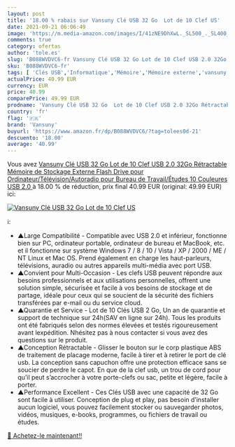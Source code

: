 ```yaml
---
layout: post
title: '18.00 % rabais sur Vansuny Clé USB 32 Go  Lot de 10 Clef US'
date: 2021-09-21 06:06:49
image: 'https://m.media-amazon.com/images/I/41zNE9DhXwL._SL500_._SL400_.jpg'
comments: true
category: ofertas
author: 'tole.es'
slug: 'B088WVDVC6-fr Vansuny Clé USB 32 Go Lot de 10 Clef USB 2.0 32Go...'
sku: 'B088WVDVC6-fr'
tags: [ 'Clés USB','Informatique','Mémoire','Mémoire externe','vansuny', ]
actualPrice: 40.99 EUR
currency: EUR
price: 40.99
comparePrice: 49.99 EUR
prodname: 'Vansuny Clé USB 32 Go  Lot de 10 Clef USB 2.0 32Go Rétractable Mémoire de Stockage Externe Flash Drive pour Ordinateur/Télévision/Autoradio pour Bureau de Travail/Études  10 Couleures USB 2.0 '
country: 'fr'
flag: '🇫🇷'
brand: 'Vansuny'
buyurl: 'https://www.amazon.fr/dp/B088WVDVC6/?tag=tolees0d-21'
descuento: '18.00'
average: '40.99'
---
```


Vous avez [Vansuny Clé USB 32 Go  Lot de 10 Clef USB 2.0 32Go Rétractable Mémoire de Stockage Externe Flash Drive pour Ordinateur/Télévision/Autoradio pour Bureau de Travail/Études  10 Couleures USB 2.0 ](https://www.amazon.fr/dp/B088WVDVC6/?tag=tolees0d-21)  à  18.00 % de réduction, prix final  40.99 EUR (original: 49.99 EUR) ici:

[![Vansuny Clé USB 32 Go  Lot de 10 Clef US](https://m.media-amazon.com/images/I/41zNE9DhXwL._SL500_._SL400_.jpg)](https://www.amazon.fr/dp/B088WVDVC6/?tag=tolees0d-21)

ℹ️:

- ▲Large Compatibilité - Compatible avec USB 2.0 et inférieur, fonctionne bien sur PC, ordinateur portable, ordinateur de bureau et MacBook, etc. et il fonctionne sur système Windows 7 / 8 / 10 / Vista / XP / 2000 / ME / NT Linux et Mac OS. Prend également en charge les haut-parleurs, télévisions, auradio ou autres appareils multi-média avec port USB.
- ▲Convient pour Multi-Occasion - Les clefs USB peuvent répondre aux besoins professionnels et aux utilisations personnelles, offrent une solution simple, sécurisée et facile à vos besoins de stockage et de partage, idéale pour ceux qui se soucient de la sécurité des fichiers transférées par e-mail ou du service cloud.
- ▲Quarantie et Service - Lot de 10 Clés USB 2 Go, Un an de quarantie et support de technique sur 24h(SAV en ligne sur 24h). Tous les produits ont été fabriqués selon des normes élevées et testés rigoureusement avant lexpédition. Nhésitez pas à nous contacter si vous avez des questions sur le produit.
- ▲Conception Rétractable - Glisser le bouton sur le corp plastique ABS de traitement de placage moderne, facile à tirer et à retirer le port de clé usb. La conception sans capuchon offre une protection efficace sans se soucier de perdre le capot. En que de la clef usb, un trou de cord pour qu’il peut s’accrocher à votre porte-clefs ou sac, petite et légère, facile à porter.
- ▲Performance Excellent - Ces Clés USB avec une capacité de 32 Go sont facile à utiliser. Conception de plug et play, pas besoin d’installer aucun logiciel, vous pouvez facilement stocker ou sauvegarder photos, vidéos, musiques, e-books, programmes, ou fichiers de travail ou études.

[🛒 Achetez-le maintenant!!](https://www.amazon.fr/dp/B088WVDVC6/?tag=tolees0d-21)
